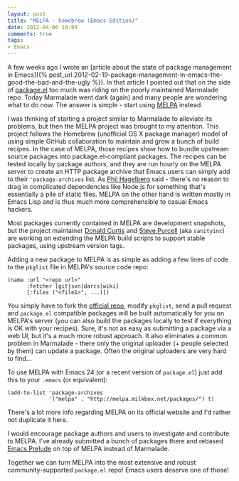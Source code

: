 ```yaml
---
layout: post
title: "MELPA - homebrew (Emacs Edition)"
date: 2012-04-06 18:04
comments: true
tags:
- Emacs
---
```


A few weeks ago I wrote an [article about the state of package
management in Emacs]({% post_url 2012-02-19-package-management-in-emacs-the-good-the-bad-and-the-ugly %}).
In that article I pointed out that on the side of
[package.el](http://wikemacs.org/wiki/Package.el) too much was riding
on the poorly maintained Marmalade repo. Today Marmalade went dark
(again) and many people are wondering what to do now. The answer is
simple - start using [MELPA](http://melpa.milkbox.net/) instead.

I was thinking of starting a project similar to Marmalade to alleviate
its problems, but then the MELPA project was brought to my
attention. This project follows the Homebrew (unofficial OS X package
manager) model of using simple GitHub collaboration to maintain and
grow a bunch of build recipes. In the case of MELPA, those recipes
show how to bundle upstream source packages into package.el-compliant
packages. The recipes can be tested locally by package authors, and
they are run hourly on the MELPA server to create an HTTP package
archive that Emacs users can simply add to their `'package-archives`
list. As [Phil Hagelberg](http://technomancy.us) said - there's no reason to drag in
complicated dependencies like Node.js for something that's essentially a
pile of static files. MELPA on the other hand is written mostly in
Emacs Lisp and is thus much more comprehensible to casual Emacs hackers.

Most packages currently contained in MELPA are development snapshots,
but the project maintainer
[Donald Curtis](https://github.com/milkypostman) and
[Steve Purcell](http://www.sanityinc.com/) (aka `sanityinc`) are
working on extending the MELPA build scripts to support stable
packages, using upstream version tags.

Adding a new package to MELPA is as simple as adding a few lines of
code to the `pkglist` file in MELPA's source code repo:

``` elisp
(name :url "<repo url>"
      :fetcher [git|svn|darcs|wiki]
      [:files ("<file1>", ...)])
```

You simply have to fork the [official repo](https://github.com/milkypostman/melpa), modify `pkglist`, send a pull
request and `package.el` compatible packages will be built
automatically for you on MELPA's server (you can also build the
packages locally to test if everything is OK with your recipes). Sure, it's not as easy as
submitting a package via a web UI, but it's a much more robust
approach. It also eliminates a common problem in Marmalade - there
only the original uploader (+ people selected by them) can update a
package. Often the original uploaders are very hard to find...

To use MELPA with Emacs 24 (or a recent version of `package.el`) just
add this to your `.emacs` (or equivalent):

``` elisp
(add-to-list 'package-archives
             '("melpa" . "http://melpa.milkbox.net/packages/") t)
```

There's a lot more info regarding MELPA on its official website and
I'd rather not duplicate it here.

I would encourage package authors and users to investigate and
contribute to MELPA. I've already submitted a bunch of packages
there and rebased [Emacs Prelude](https://github.com/bbatsov/prelude) on top
of MELPA instead of Marmalade.

Together we can turn MELPA into the most extensive and robust community-supported
`package.el` repo! Emacs users deserve one of those!
